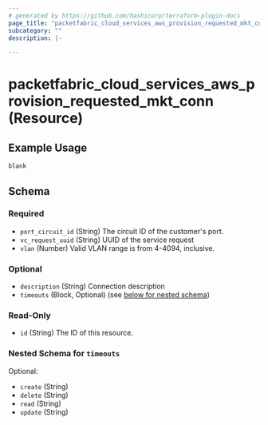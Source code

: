 ```yaml
---
# generated by https://github.com/hashicorp/terraform-plugin-docs
page_title: "packetfabric_cloud_services_aws_provision_requested_mkt_conn Resource - terraform-provider-packetfabric"
subcategory: ""
description: |-

---
```


# packetfabric_cloud_services_aws_provision_requested_mkt_conn (Resource)



## Example Usage

```terraform
blank
```

## Schema

### Required

- `port_circuit_id` (String) The circuit ID of the customer's port.
- `vc_request_uuid` (String) UUID of the service request
- `vlan` (Number) Valid VLAN range is from 4-4094, inclusive.

### Optional

- `description` (String) Connection description
- `timeouts` (Block, Optional) (see [below for nested schema](#nestedblock--timeouts))

### Read-Only

- `id` (String) The ID of this resource.

<a id="nestedblock--timeouts"></a>
### Nested Schema for `timeouts`

Optional:

- `create` (String)
- `delete` (String)
- `read` (String)
- `update` (String)
